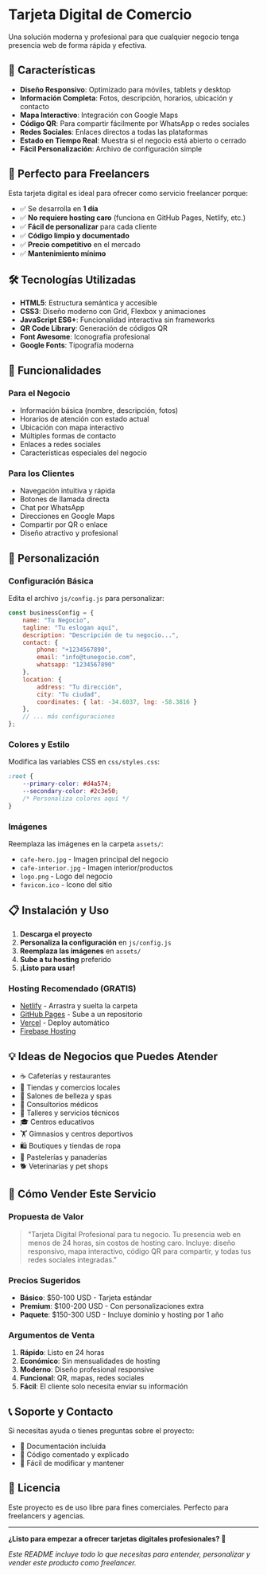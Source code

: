 # Tarjeta Digital de Comercio

Una solución moderna y profesional para que cualquier negocio tenga presencia web de forma rápida y efectiva.

## 🚀 Características

- **Diseño Responsivo**: Optimizado para móviles, tablets y desktop
- **Información Completa**: Fotos, descripción, horarios, ubicación y contacto
- **Mapa Interactivo**: Integración con Google Maps
- **Código QR**: Para compartir fácilmente por WhatsApp o redes sociales
- **Redes Sociales**: Enlaces directos a todas las plataformas
- **Estado en Tiempo Real**: Muestra si el negocio está abierto o cerrado
- **Fácil Personalización**: Archivo de configuración simple

## 🎯 Perfecto para Freelancers

Esta tarjeta digital es ideal para ofrecer como servicio freelancer porque:

- ✅ Se desarrolla en **1 día**
- ✅ **No requiere hosting caro** (funciona en GitHub Pages, Netlify, etc.)
- ✅ **Fácil de personalizar** para cada cliente
- ✅ **Código limpio y documentado**
- ✅ **Precio competitivo** en el mercado
- ✅ **Mantenimiento mínimo**

## 🛠️ Tecnologías Utilizadas

- **HTML5**: Estructura semántica y accesible
- **CSS3**: Diseño moderno con Grid, Flexbox y animaciones
- **JavaScript ES6+**: Funcionalidad interactiva sin frameworks
- **QR Code Library**: Generación de códigos QR
- **Font Awesome**: Iconografía profesional
- **Google Fonts**: Tipografía moderna

## 📱 Funcionalidades

### Para el Negocio
- Información básica (nombre, descripción, fotos)
- Horarios de atención con estado actual
- Ubicación con mapa interactivo
- Múltiples formas de contacto
- Enlaces a redes sociales
- Características especiales del negocio

### Para los Clientes
- Navegación intuitiva y rápida
- Botones de llamada directa
- Chat por WhatsApp
- Direcciones en Google Maps
- Compartir por QR o enlace
- Diseño atractivo y profesional

## 🔧 Personalización

### Configuración Básica
Edita el archivo `js/config.js` para personalizar:

```javascript
const businessConfig = {
    name: "Tu Negocio",
    tagline: "Tu eslogan aquí",
    description: "Descripción de tu negocio...",
    contact: {
        phone: "+1234567890",
        email: "info@tunegocio.com",
        whatsapp: "1234567890"
    },
    location: {
        address: "Tu dirección",
        city: "Tu ciudad",
        coordinates: { lat: -34.6037, lng: -58.3816 }
    },
    // ... más configuraciones
};
```

### Colores y Estilo
Modifica las variables CSS en `css/styles.css`:

```css
:root {
    --primary-color: #d4a574;
    --secondary-color: #2c3e50;
    /* Personaliza colores aquí */
}
```

### Imágenes
Reemplaza las imágenes en la carpeta `assets/`:
- `cafe-hero.jpg` - Imagen principal del negocio
- `cafe-interior.jpg` - Imagen interior/productos
- `logo.png` - Logo del negocio
- `favicon.ico` - Icono del sitio

## 📋 Instalación y Uso

1. **Descarga el proyecto**
2. **Personaliza la configuración** en `js/config.js`
3. **Reemplaza las imágenes** en `assets/`
4. **Sube a tu hosting** preferido
5. **¡Listo para usar!**

### Hosting Recomendado (GRATIS)
- [Netlify](https://netlify.com) - Arrastra y suelta la carpeta
- [GitHub Pages](https://pages.github.com) - Sube a un repositorio
- [Vercel](https://vercel.com) - Deploy automático
- [Firebase Hosting](https://firebase.google.com/products/hosting)

## 💡 Ideas de Negocios que Puedes Atender

- ☕ Cafeterías y restaurantes
- 🏪 Tiendas y comercios locales
- 💇 Salones de belleza y spas
- 🏥 Consultorios médicos
- 🔧 Talleres y servicios técnicos
- 🎓 Centros educativos
- 🏋️ Gimnasios y centros deportivos
- 🛍️ Boutiques y tiendas de ropa
- 🍰 Pastelerías y panaderías
- 🐕 Veterinarias y pet shops

## 🚀 Cómo Vender Este Servicio

### Propuesta de Valor
> "Tarjeta Digital Profesional para tu negocio. Tu presencia web en menos de 24 horas, sin costos de hosting caro. Incluye: diseño responsivo, mapa interactivo, código QR para compartir, y todas tus redes sociales integradas."

### Precios Sugeridos
- **Básico**: $50-100 USD - Tarjeta estándar
- **Premium**: $100-200 USD - Con personalizaciones extra
- **Paquete**: $150-300 USD - Incluye dominio y hosting por 1 año

### Argumentos de Venta
1. **Rápido**: Listo en 24 horas
2. **Económico**: Sin mensualidades de hosting
3. **Moderno**: Diseño profesional responsive
4. **Funcional**: QR, mapas, redes sociales
5. **Fácil**: El cliente solo necesita enviar su información

## 📞 Soporte y Contacto

Si necesitas ayuda o tienes preguntas sobre el proyecto:

- 📧 Documentación incluida
- 💬 Código comentado y explicado
- 🔧 Fácil de modificar y mantener

## 📄 Licencia

Este proyecto es de uso libre para fines comerciales. Perfecto para freelancers y agencias.

---

**¿Listo para empezar a ofrecer tarjetas digitales profesionales? 🚀**

*Este README incluye todo lo que necesitas para entender, personalizar y vender este producto como freelancer.*
